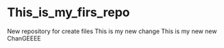 # This_is_my_firs_repo
New repository for create files
This is my new change
This is my new new ChanGEEEE
